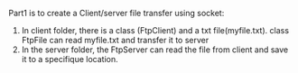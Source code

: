 Part1 is to create a Client/server file transfer using socket:
1. In client folder, there is a class (FtpClient) and a txt file(myfile.txt). class FtpFile can read myfile.txt and transfer it to server
2. In the server folder, the FtpServer can read the file from client and save it to a specifique location.